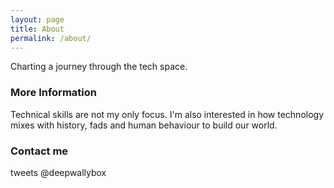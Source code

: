 ```yaml
---
layout: page
title: About
permalink: /about/
---
```


Charting a journey through the tech space. 

### More Information

Technical skills are not my only focus. I'm also interested in how technology mixes with history, fads and human behaviour to build our world. 

### Contact me

tweets @deepwallybox 
